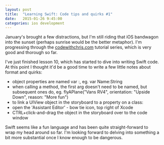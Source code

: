 ```yaml
---
layout: post
title:  "Learning Swift: Code tips and quirks #1"
date:   2015-01-26 9:45:00
categories: ios development
---
```


January's brought a few distractions, but I'm still riding that iOS bandwagon
into the sunset (perhaps sunrise would be the better metaphor). I'm progressing
through the [codewithchris.com][cwc] tutorial series, which is very good and
thorough so far.

I've just finished lesson 10, which has started to dive into writing Swift code.
At this point I thought it'd be a good time to write a few little notes about
format and quirks:

 - object properties are named var <variable-name>:<type>, eg. var Name:String
 - when calling a method, the first arg doesn't need to be named, but subsequent ones do, eg. flyAPlane("Vans RV4", orientation: "Upside Down", reason: "More fun")
 - to link a UIView object in the storyboard to a property on a class:
 - open the 'Assistant Editor' - bow tie icon, top right of Xcode
 - CTRL+click-and-drag the object in the storyboard over to the code window

Swift seems like a fun language and has been quite straight-forward to wrap
my head around so far. I'm looking forward to delving into something a bit
more substantial once I know enough to be dangerous.

[cwc]: http://codewithchris.com/1-introduction-to-the-tools-and-materials/
